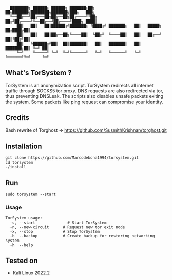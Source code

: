 
      ████████╗ ██████╗ ██████╗ ███████╗██╗   ██╗███████╗████████╗███████╗███╗   ███╗
      ╚══██╔══╝██╔═══██╗██╔══██╗██╔════╝╚██╗ ██╔╝██╔════╝╚══██╔══╝██╔════╝████╗ ████║
         ██║   ██║   ██║██████╔╝███████╗ ╚████╔╝ ███████╗   ██║   █████╗  ██╔████╔██║
         ██║   ██║   ██║██╔══██╗╚════██║  ╚██╔╝  ╚════██║   ██║   ██╔══╝  ██║╚██╔╝██║
         ██║   ╚██████╔╝██║  ██║███████║   ██║   ███████║   ██║   ███████╗██║ ╚═╝ ██║
         ╚═╝    ╚═════╝ ╚═╝  ╚═╝╚══════╝   ╚═╝   ╚══════╝   ╚═╝   ╚══════╝╚═╝     ╚═╝

## What's TorSystem ?
TorSystem is an anonymization script. TorSystem redirects all internet traffic through SOCKS5 tor proxy. DNS requests are also redirected via tor, thus preventing DNSLeak. The scripts also disables unsafe packets exiting the system. Some packets like ping request can compromise your identity.

## Credits
Bash rewrite of Torghost -> https://github.com/SusmithKrishnan/torghost.git

## Installation
```
git clone https://github.com/Marcodebona1994/torsystem.git
cd torsystem
./install
```

## Run
```
sudo torsystem --start
```

### Usage
```
TorSystem usage:
  -s, --start       	   # Start TorSystem
  -n, --new-circuit      # Request new tor exit node
  -x, --stop             # Stop TorSystem
  -b  --backup           # Create backup for restoring networking system
  -h  --help
```
## Tested on
 - Kali Linux 2022.2

